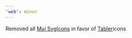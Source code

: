 ```yaml
---
'web': minor
---
```


Removed all [Mui SvgIcons](https://mui.com/material-ui/api/svg-icon/) in favor of [Tabler](https://tabler-icons.io/)icons

